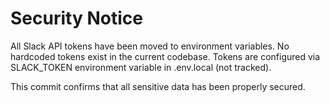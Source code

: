 # Security Notice

All Slack API tokens have been moved to environment variables.
No hardcoded tokens exist in the current codebase.
Tokens are configured via SLACK_TOKEN environment variable in .env.local (not tracked).

This commit confirms that all sensitive data has been properly secured.
